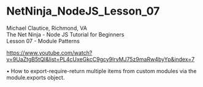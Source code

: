 # NetNinja_NodeJS_Lesson_07

Michael Clautice, Richmond, VA<br>
The Net Ninja - Node JS Tutorial for Beginners<br> 
Lesson 07 - Module Patterns<br>

https://www.youtube.com/watch?v=9UaZtgB5tQI&list=PL4cUxeGkcC9gcy9lrvMJ75z9maRw4byYp&index=7

• How to export-require-return multiple items from custom modules via the module.exports object.
